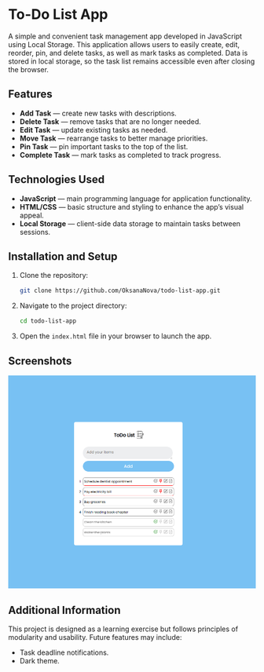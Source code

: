 # To-Do List App

A simple and convenient task management app developed in JavaScript using Local Storage. This application allows users to easily create, edit, reorder, pin, and delete tasks, as well as mark tasks as completed. Data is stored in local storage, so the task list remains accessible even after closing the browser.

## Features

- **Add Task** — create new tasks with descriptions.
- **Delete Task** — remove tasks that are no longer needed.
- **Edit Task** — update existing tasks as needed.
- **Move Task** — rearrange tasks to better manage priorities.
- **Pin Task** — pin important tasks to the top of the list.
- **Complete Task** — mark tasks as completed to track progress.

## Technologies Used

- **JavaScript** — main programming language for application functionality.
- **HTML/CSS** — basic structure and styling to enhance the app’s visual appeal.
- **Local Storage** — client-side data storage to maintain tasks between sessions.

## Installation and Setup

1. Clone the repository:
    ```bash
    git clone https://github.com/OksanaNova/todo-list-app.git
    ```
2. Navigate to the project directory:
    ```bash
    cd todo-list-app
    ```
3. Open the `index.html` file in your browser to launch the app.

## Screenshots

![To-Do List](./screenshot.png)

## Additional Information

This project is designed as a learning exercise but follows principles of modularity and usability. Future features may include:

- Task deadline notifications.
- Dark theme.